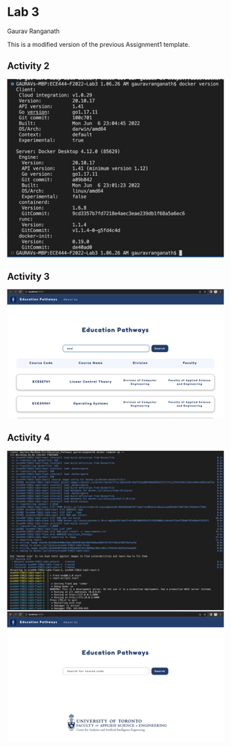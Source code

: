 # Lab 3

Gaurav Ranganath

This is a modified version of the previous Assignment1 template.

## Activity 2

![activity 2](activities/activity_2.jpeg)

## Activity 3

![activity 3](activities/activity_3.jpeg)

## Activity 4

![activity 4_1](activities/activity_4_1.jpeg)
![activity 4_2](activities/activity_4_2.jpeg)
